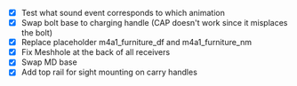 - [x] Test what sound event corresponds to which animation  
- [x] Swap bolt base to charging handle (CAP doesn't work since it misplaces the bolt)
- [x] Replace placeholder m4a1_furniture_df and m4a1_furniture_nm
- [x] Fix Meshhole at the back of all receivers
- [x] Swap MD base
- [x] Add top rail for sight mounting on carry handles

